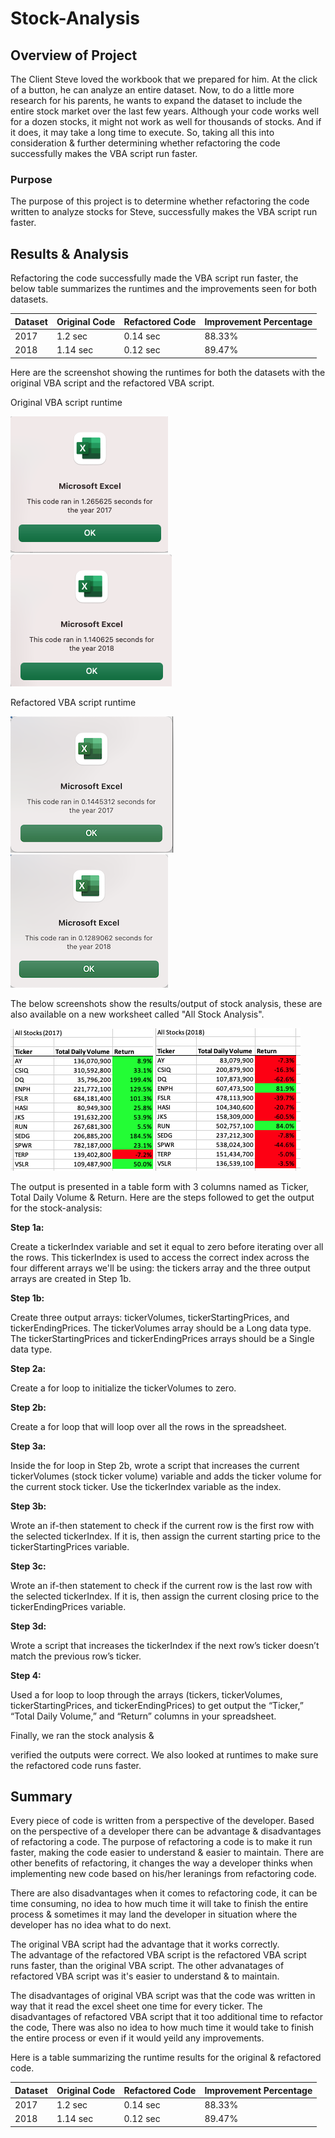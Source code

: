# Stock-Analysis

## Overview of Project

The Client Steve loved the workbook that we prepared for him. At the click of a button, he can analyze an entire dataset. Now, to do a little more research for his parents, he wants to expand the dataset to include the entire stock market over the last few years. Although your code works well for a dozen stocks, it might not work as well for thousands of stocks. And if it does, it may take a long time to execute. So, taking all this into consideration & further determining whether refactoring the code successfully makes the VBA script run faster.

### Purpose
The purpose of this project is to determine whether refactoring the code written to analyze stocks for Steve, successfully makes the VBA script run faster. 

## Results & Analysis
Refactoring the code successfully made the VBA script run faster, the below table summarizes the runtimes and the improvements seen for both datasets.  

| Dataset  | Original Code  | Refactored Code  | Improvement Percentage |
|:----------|:----------|:----------|:----------|
| 2017    | 1.2 sec    | 0.14 sec   | 88.33% 
| 2018    | 1.14 sec    | 0.12 sec    | 89.47%


Here are the screenshot showing the runtimes for both the datasets with the original VBA script and the refactored VBA script.   

Original VBA script runtime

![](Resources/original_VBAScript_2017.png)
![](Resources/original_VBAScript_2018.png)

Refactored VBA script runtime

![](Resources/VBA_Challenge_2017.png)
![](Resources/VBA_Challenge_2018.png)


The below screenshots show the results/output of stock analysis, these are also available on a new worksheet called "All Stock Analysis". 

 
![](Resources/Output_stockanalysis_2017.png) 
![](Resources/Output_stockanalysis_2018.png)


The output is presented in a table form with 3 columns named as Ticker, Total Daily Volume & Return. Here are the steps followed to get the output for the stock-analysis:

**Step 1a:**

Create a tickerIndex variable and set it equal to zero before iterating over all the rows. This tickerIndex is used to access the correct index across the four different arrays we'll be using: the tickers array and the three output arrays are created in Step 1b.

**Step 1b:**

Create three output arrays: tickerVolumes, tickerStartingPrices, and tickerEndingPrices.
The tickerVolumes array should be a Long data type.
The tickerStartingPrices and tickerEndingPrices arrays should be a Single data type.

**Step 2a:**

Create a for loop to initialize the tickerVolumes to zero.

**Step 2b:**

Create a for loop that will loop over all the rows in the spreadsheet.

**Step 3a:**

Inside the for loop in Step 2b, wrote a script that increases the current tickerVolumes (stock ticker volume) variable and adds the ticker volume for the current stock ticker. Use the tickerIndex variable as the index.

**Step 3b:**

Wrote an if-then statement to check if the current row is the first row with the selected tickerIndex. If it is, then assign the current starting price to the tickerStartingPrices variable.

**Step 3c:**

Wrote an if-then statement to check if the current row is the last row with the selected tickerIndex. If it is, then assign the current closing price to the tickerEndingPrices variable.

**Step 3d:**

Wrote a script that increases the tickerIndex if the next row’s ticker doesn’t match the previous row’s ticker.

**Step 4:**

Used a for loop to loop through the arrays (tickers, tickerVolumes, tickerStartingPrices, and tickerEndingPrices) to get output the “Ticker,” “Total Daily Volume,” and “Return” columns in your spreadsheet.


Finally, we ran the stock analysis & 


verified the outputs were correct. We also looked at runtimes to make sure the refactored code runs faster. 

## Summary
Every piece of code is written from a perspective of the developer. Based on the perspective of a developer there can be advantage & disadvantages of refactoring a code. The purpose of refactoring a code is to make it run faster, making the code easier to understand & easier to maintain. There are other benefits of refactoring, it changes the way a developer thinks when implementing new code based on his/her leranings from refactoring code.  

There are also disadvantages when it comes to refactoring code, it can be time consuming, no idea to how much time it will take to finish the entire process & sometimes it may land the developer in situation where the developer has no idea what to do next.   

The original VBA script had the advantage that it works correctly.    
The advantage of the refactored VBA script is the refactored VBA script runs faster, than the original VBA script. The other advanatages of refactored VBA script was it's easier to understand & to maintain. 

The disadvantages of original VBA script was that the code was written in way that it read the excel sheet one time for every ticker. 
The disadvantages of refactored VBA script that it too additional time to refactor the code, There was also no idea to how much time it would take to finish the entire process or even if it would yeild any improvements.


Here is a table summarizing the runtime results for the original & refactored code.

| Dataset  | Original Code  | Refactored Code  | Improvement Percentage |
|:----------|:----------|:----------|:----------|
| 2017    | 1.2 sec    | 0.14 sec   | 88.33% 
| 2018    | 1.14 sec    | 0.12 sec    | 89.47%
